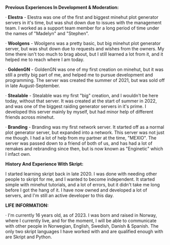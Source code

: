**__Previous Experiences In Development & Moderation:__**

· **Elestra** - Elestra was one of the first and biggest minehut plot generator servers in it's time, but was shut down due to issues with the management team.
I worked as a support team member for a long period of time under the names of "Madelyn" and "Stephen".

· **Woolgens** - Woolgens was a pretty basic, but big minehut plot generator server, but was shut down due to requests and wishes from the owners.
My time there isn't too much to brag about, but I still learned a lot from it, and it helped me to reach where I am today.

· **GoldenGN** - GoldenGN was one of my first creation on minehut, but it was still a pretty big part of me, and helped me to pursue development and programming.
The server was created the summer of 2021, but was sold off in late August-September.

· **Stealable** - Stealable was my first "big" creation, and I wouldn't be here today, without that server.
It was created at the start of summer in 2022, and was one of the biggest raiding generator servers in it's prime.
I developed this server mainly by myself, but had minor help of different friends across minehut.

· **Branding** - Branding was my first network server. It started off as a normal plot generator server, but expanded into a network.
This server was not just me though. I had a lot of help from my partner at the time, "MEXIO".
The server was passed down to a friend of both of us, and has had a lot of remakes and rebranding since then, but is now known as "Enginetic" which I infact own.


 
**__History And Experience With Skript:__**

I started learning skript back in late 2020. I was done with needing other people to skript for me, and I wanted to become independent.
It started simple with minehut tutorials, and a lot of errors, but it didn't take me long before I got the hang of it.
I have now owned and developed a lot of servers, and I'm still an active developer to this day.



**__LIFE INFORMATION:__**

· I'm currently 16 years old, as of 2023. I was born and raised in Norway, where I currently live, and for the moment, I will be able to communicate with other people in Norwegian, English, Swedish, Danish & Spanish. The only two skript languages I have worked with and are qualified enough with are Skript and Python.
